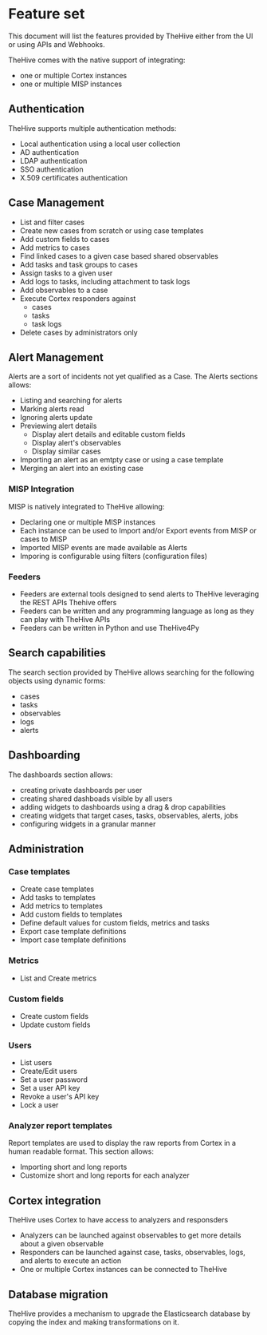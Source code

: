 # Feature set

This document will list the features provided by TheHive either from the UI or using APIs and Webhooks.

TheHive comes with the native support of integrating:

- one or multiple Cortex instances
- one or multiple MISP instances

## Authentication

TheHive supports multiple authentication methods:

- Local authentication using a local user collection
- AD authentication
- LDAP authentication
- SSO authentication
- X.509 certificates authentication

## Case Management

- List and filter cases
- Create new cases from scratch or using case templates
- Add custom fields to cases
- Add metrics to cases
- Find linked cases to a given case based shared observables
- Add tasks and task groups to cases
- Assign tasks to a given user
- Add logs to tasks, including attachment to task logs
- Add observables to a case
- Execute Cortex responders against
  - cases
  - tasks
  - task logs
- Delete cases by administrators only

## Alert Management

Alerts are a sort of incidents not yet qualified as a Case. The Alerts sections allows:

- Listing and searching for alerts
- Marking alerts read
- Ignoring alerts update
- Previewing alert details
  - Display alert details and editable custom fields
  - Display alert's observables
  - Display similar cases
- Importing an alert as an emtpty case or using a case template
- Merging an alert into an existing case

### MISP Integration

MISP is natively integrated to TheHive allowing:

- Declaring one or multiple MISP instances
- Each instance can be used to Import and/or Export events from MISP or cases to MISP
- Imported MISP events are made available as Alerts
- Imporing is configurable using filters (configuration files)

### Feeders

- Feeders are external tools designed to send alerts to TheHive leveraging the REST APIs Thehive offers
- Feeders can be written and any programming language as long as they can play with TheHive APIs
- Feeders can be written in Python and use TheHive4Py

## Search capabilities

The search section provided by TheHive allows searching for the following objects using dynamic forms:

- cases
- tasks
- observables
- logs
- alerts

## Dashboarding

The dashboards section allows:

- creating private dashboards per user
- creating shared dashboads visible by all users
- adding widgets to dashboards using a drag & drop capabilities
- creating widgets that target cases, tasks, observables, alerts, jobs
- configuring widgets in a granular manner

## Administration

### Case templates

- Create case templates
- Add tasks to templates
- Add metrics to templates
- Add custom fields to templates
- Define default values for custom fields, metrics and tasks
- Export case template definitions
- Import case template definitions

### Metrics

- List and Create metrics

### Custom fields

- Create custom fields
- Update custom fields

### Users

- List users
- Create/Edit users
- Set a user password
- Set a user API key
- Revoke a user's API key
- Lock a user

### Analyzer report templates

Report templates are used to display the raw reports from Cortex in a human readable format. This section allows:

- Importing short and long reports
- Customize short and long reports for each analyzer

## Cortex integration

TheHive uses Cortex to have access to analyzers and responsders

- Analyzers can be launched against observables to get more details about a given observable
- Responders can be launched against case, tasks, observables, logs, and alerts to execute an action
- One or multiple Cortex instances can be connected to TheHive

## Database migration

TheHive provides a mechanism to upgrade the Elasticsearch database by copying the index and making transformations on it.